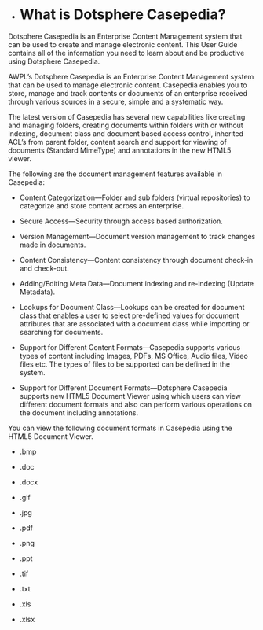 * # What is Dotsphere Casepedia?

Dotsphere Casepedia is an Enterprise Content Management system that can be used to create and manage electronic content. This User Guide contains all of the information you need to learn about and be productive using Dotsphere Casepedia.

AWPL’s Dotsphere Casepedia is an Enterprise Content Management system that can be used to manage electronic content. Casepedia enables you to store, manage and track contents or documents of an enterprise received through various sources in a secure, simple and a systematic way.

The latest version of Casepedia has several new capabilities like creating and managing folders, creating documents within folders with or without indexing, document class and document based access control, inherited ACL’s from parent folder, content search and support for viewing of documents \(Standard MimeType\) and annotations in the new HTML5 viewer.

The following are the document management features available in Casepedia:

* Content Categorization—Folder and sub folders \(virtual repositories\) to categorize and store content across an enterprise.

* Secure Access—Security through access based authorization.

* Version Management—Document version management to track changes made in documents.

* Content Consistency—Content consistency through document check-in and check-out.

* Adding/Editing Meta Data—Document indexing and re-indexing \(Update Metadata\).

* Lookups for Document Class—Lookups can be created for document class that enables a user to select pre-defined values for document attributes that are associated with a document class while importing or searching for documents.

* Support for Different Content Formats—Casepedia supports various types of content including Images, PDFs, MS Office, Audio files, Video files etc. The types of files to be supported can be defined in the system.

* Support for Different Document Formats—Dotsphere Casepedia supports new HTML5 Document Viewer using which users can view different document formats and also can perform various operations on the document including annotations.

You can view the following document formats in Casepedia using the HTML5 Document Viewer.

* .bmp

* .doc

* .docx

* .gif

* .jpg

* .pdf

* .png
* .ppt
* .tif
* .txt
* .xls
* .xlsx



